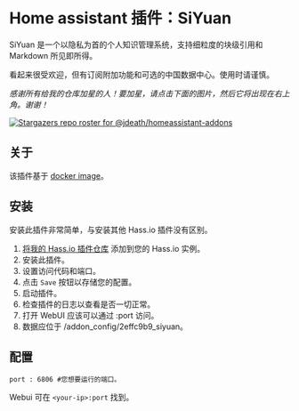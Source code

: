 # Home assistant 插件：SiYuan

SiYuan 是一个以隐私为首的个人知识管理系统，支持细粒度的块级引用和 Markdown 所见即所得。

看起来很受欢迎，但有订阅附加功能和可选的中国数据中心。使用时请谨慎。

_感谢所有给我的仓库加星的人！要加星，请点击下面的图片，然后它将出现在右上角。谢谢！_

[![Stargazers repo roster for @jdeath/homeassistant-addons](https://reporoster.com/stars/jdeath/homeassistant-addons)](https://github.com/jdeath/homeassistant-addons/stargazers)

## 关于

该插件基于 [docker image](https://github.com/siyuan-note/siyuan)。

## 安装

安装此插件非常简单，与安装其他 Hass.io 插件没有区别。

1. [将我的 Hass.io 插件仓库][repository] 添加到您的 Hass.io 实例。
1. 安装此插件。
1. 设置访问代码和端口。
1. 点击 `Save` 按钮以存储您的配置。
1. 启动插件。
1. 检查插件的日志以查看是否一切正常。
1. 打开 WebUI 应该可以通过 <your-ip>:port 访问。
1. 数据应位于 /addon_config/2effc9b9_siyuan。

## 配置

```
port : 6806 #您想要运行的端口。
```

Webui 可在 `<your-ip>:port` 找到。

[repository]: https://github.com/jdeath/homeassistant-addons